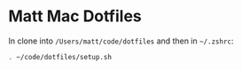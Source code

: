 # Matt Mac Dotfiles

In clone into `/Users/matt/code/dotfiles` and then in `~/.zshrc`:

```bash
. ~/code/dotfiles/setup.sh
```
